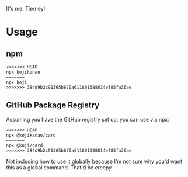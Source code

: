 It's me, Tierney!

# Usage

## npm
```
<<<<<<< HEAD
npx kojikanao
=======
npx koji
>>>>>>> 384d9b2c91365b670a611801388814ef85fa36ae
```

## GitHub Package Registry
Assuming you have the GitHub registry set up, you can use via npx:
```
<<<<<<< HEAD
npx @kojikanao/card
=======
npx @koji/card
>>>>>>> 384d9b2c91365b670a611801388814ef85fa36ae
```

Not including how to use it globally because I'm not sure why you'd want this as a global command. That'd be creepy.
